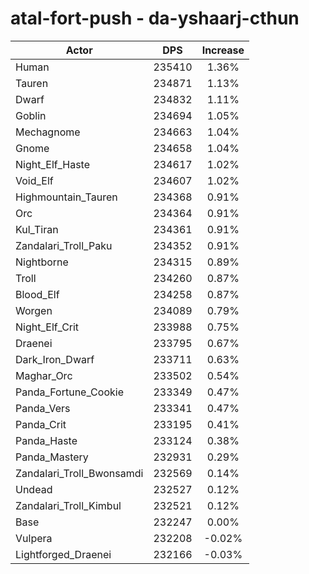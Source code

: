# atal-fort-push - da-yshaarj-cthun
| Actor | DPS | Increase |
|---|:---:|:---:|
|Human|235410|1.36%|
|Tauren|234871|1.13%|
|Dwarf|234832|1.11%|
|Goblin|234694|1.05%|
|Mechagnome|234663|1.04%|
|Gnome|234658|1.04%|
|Night_Elf_Haste|234617|1.02%|
|Void_Elf|234607|1.02%|
|Highmountain_Tauren|234368|0.91%|
|Orc|234364|0.91%|
|Kul_Tiran|234361|0.91%|
|Zandalari_Troll_Paku|234352|0.91%|
|Nightborne|234315|0.89%|
|Troll|234260|0.87%|
|Blood_Elf|234258|0.87%|
|Worgen|234089|0.79%|
|Night_Elf_Crit|233988|0.75%|
|Draenei|233795|0.67%|
|Dark_Iron_Dwarf|233711|0.63%|
|Maghar_Orc|233502|0.54%|
|Panda_Fortune_Cookie|233349|0.47%|
|Panda_Vers|233341|0.47%|
|Panda_Crit|233195|0.41%|
|Panda_Haste|233124|0.38%|
|Panda_Mastery|232931|0.29%|
|Zandalari_Troll_Bwonsamdi|232569|0.14%|
|Undead|232527|0.12%|
|Zandalari_Troll_Kimbul|232521|0.12%|
|Base|232247|0.00%|
|Vulpera|232208|-0.02%|
|Lightforged_Draenei|232166|-0.03%|
